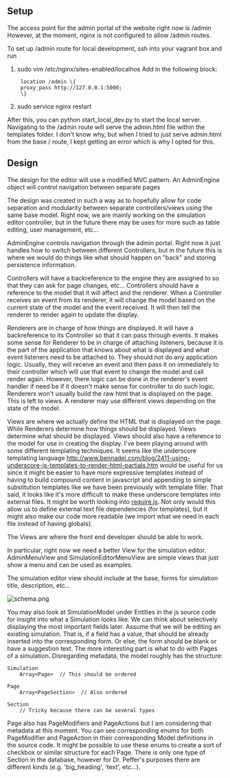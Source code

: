 Setup
----------

The access point for the admin portal of the website right now is /admin
However, at the moment, nginx is not configured to allow /admin routes.

To set up /admin route for local development, ssh into your vagrant box and run

1. sudo vim /etc/nginx/sites-enabled/localhos
    Add in the following block:

        location /admin \{
        proxy_pass http://127.0.0.1:5000;
        \}

2. sudo service nginx restart

After this, you can python start_local_dev.py to start the local server. Navigating to the /admin route will serve the admin.html file within the templates folder. I don't know why, but when I tried to just serve admin.html from the base / route, I kept getting an error which is why I opted for this.


Design
----------

The design for the editor will use a modified MVC pattern. An AdminEngine object will control navigation between separate pages

The design was created in such a way as to hopefully allow for code separation and modularity between separate controllers/views using the same base model. Right now, we are mainly working on the simulation editor controller, but in the future there may be uses for more such as table editing, user management, etc...

AdminEngine controls navigation through the admin portal. Right now it just handles how to switch between different Controllers, but in the future this is where we would do things like what should happen on "back" and storing persistence information.

Controllers will have a backreference to the engine they are assigned to so that they can ask for page changes, etc... Controllers should have a reference to the model that it will affect and the renderer. When a Controller receives an event from its renderer, it will change the model based on the current state of the model and the event received. It will then tell the renderer to render again to update the display.

Renderers are in charge of how things are displayed. It will have a backreference to its Controller so that it can pass through events. It makes some sense for Renderer to be in charge of attaching listeners, because it is the part of the application that knows about what is displayed and what event listeners need to be attached to. They should not do any application logic. Usually, they will receive an event and then pass it on immediately to their controller which will use that event to change the model and call render again. However, there logic can be done in the renderer's event handler if need be if it doesn't make sense for controller to do such logic. Renderers won't usually build the raw html that is displayed on the page. This is left to views. A renderer may use different views depending on the state of the model.

Views are where we actually define the HTML that is displayed on the page. While Renderers determine how things should be displayed. Views determine what should be displayed. Views should also have a reference to the model for use in creating the display. I've been playing around with some different templating techniques. It seems like the underscore templating language <http://www.bennadel.com/blog/2411-using-underscore-js-templates-to-render-html-partials.htm> would be useful for us since it might be easier to have more expressive templates instead of having to build compound content in javascript and appending to simple substitution templates like we have been previously with template filler. That said, it looks like it's more difficult to make these underscore templates into external files. It might be worth looking into [require.js](http://www.requirejs.org/). Not only would this allow us to define external text file dependencies (for templates), but it might also make our code more readable (we import what we need in each file instead of having globals).

The Views are where the front end developer should be able to work.

In particular, right now we need a better View for the simulation editor. AdminMenuView and SimulationEditorMenuView are simple views that just show a menu and can be used as examples.

The simulation editor view should include at the base, forms for simulation title, description, etc...

![schema.png](schema.png)

You may also look at SimulationModel under Entities in the js source code for insight into what a Simulation looks like. We can think about selectively displaying the most important fields later. Assume that we will be editing an existing simulation. That is, if a field has a value, that should be already inserted into the corresponding form. Or else, the form should be blank or have a suggestion text. The more interesting part is what to do with Pages of a simulation. Disregarding metadata, the model roughly has the structure:

    Simulation
        Array<Page>  // This should be ordered

    Page
        Array<PageSection>  // Also ordered

    Section
        // Tricky because there can be several types

Page also has PageModifiers and PageActions but I am considering that metadata at this moment. You can see corresponding enums for both PageModifier and PageAction in their corresponding Model definitions in the source code. It might be possible to use these enums to create a sort of checkbox or similar structure for each Page. There is only one type of Section in the database, however for Dr. Peffer's purposes there are different kinds (e.g. 'big_heading', 'text', etc...).

